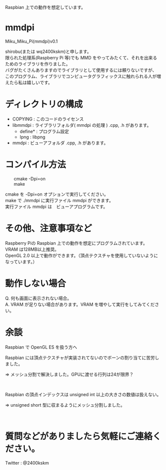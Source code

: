 Raspbian 上での動作を想定しています。

# mmdpi
Miku_Miku_Pi(mmdpi)v0.1 

shirobu(または wq2400kskm)と申します。<br>
限られた処理系(Raspberry Pi 等)でも MMD をやってみたくて、それを出来るためのライブラリを作りました。<br>
バグがたくさんありますのでライブラリとして使用するには頼りないですが、<br>
このプログラム、ライブラリでコンピュータグラフィックスに触れられる人が増えたら私は嬉しいです。<br>


# ディレクトリの構成

<ul>
  <li>
  COPYING     :   このコードのライセンス
  </li><li>
  libmmdpi    :   ライブラリフォルダ( mmdpi の処理 )  .cpp, .h があります。
  <ul>
    <li>
    define*   :   プログラム設定
    </li><li>
    lpng      :   libpng
    </li>
  </ul>
  </li><li>
  mmdpi       :   ビューアフォルダ                    .cpp, .h があります。
  </li>
</ul>


# コンパイル方法
<p style="padding-left:2em">
  cmake -Dpi=on <br>
  make
</p>
cmake を -Dpi=on オプションで実行してください。<br>
make で ./mmdpi に実行ファイル mmdpi ができます。<br>
実行ファイル mmdpi は　ビューアプログラムです。<br>


# その他、注意事項など

  Raspberry Piの Raspbian 上での動作を想定にプログラムされています。<br>
  VRAM は128MB以上推奨。<br>
  OpenGL 2.0 以上で動作ができます。（頂点テクスチャを使用していないようになっています。）<br>
  
  
# 動作しない場合
  
  Q.  何も画面に表示されない場合。<br>
  A.  VRAM が足りない場合があります。VRAM を増やして実行をしてみてください。<br>

  
# 余談  
  
  Raspbian で OpenGL ES を扱う方へ<br>
  
  Raspbian には頂点テクスチャが実装されてないのでボーンの割り当てに苦労しました。<br>
  <p>  =>  メッシュ分割で解決しました。GPUに渡せる行列は24が限界？</p><br>
  
  Raspbian の頂点インデックスは unsigned int 以上の大きさの数値は扱えない。<br>
  <p> =>  unsigned short 型に収まるようにメッシュ分割しました。</p><br>
  
  
# 質問などがありましたら気軽にご連絡ください。
  
  Twitter : @2400kskm
  
